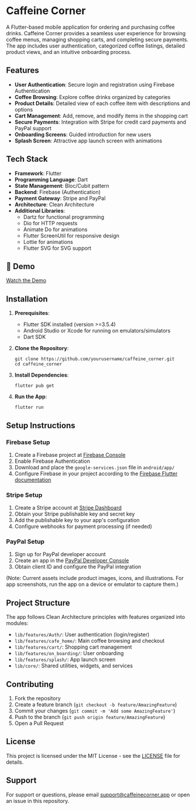 # Caffeine Corner

A Flutter-based mobile application for ordering and purchasing coffee drinks. Caffeine Corner provides a seamless user experience for browsing coffee menus, managing shopping carts, and completing secure payments. The app includes user authentication, categorized coffee listings, detailed product views, and an intuitive onboarding process.

## Features

- **User Authentication**: Secure login and registration using Firebase Authentication
- **Coffee Browsing**: Explore coffee drinks organized by categories
- **Product Details**: Detailed view of each coffee item with descriptions and options
- **Cart Management**: Add, remove, and modify items in the shopping cart
- **Secure Payments**: Integration with Stripe for credit card payments and PayPal support
- **Onboarding Screens**: Guided introduction for new users
- **Splash Screen**: Attractive app launch screen with animations

## Tech Stack

- **Framework**: Flutter
- **Programming Language**: Dart
- **State Management**: Bloc/Cubit pattern
- **Backend**: Firebase (Authentication)
- **Payment Gateway**: Stripe and PayPal
- **Architecture**: Clean Architecture
- **Additional Libraries**:
  - Dartz for functional programming
  - Dio for HTTP requests
  - Animate Do for animations
  - Flutter ScreenUtil for responsive design
  - Lottie for animations
  - Flutter SVG for SVG support


## 🎥 Demo


[Watch the Demo](https://github.com/user-attachments/assets/5a30a870-6c8b-4dc0-9c6f-5e72f067cd99)
## Installation

1. **Prerequisites**:
   - Flutter SDK installed (version >=3.5.4)
   - Android Studio or Xcode for running on emulators/simulators
   - Dart SDK

2. **Clone the Repository**:
   ```
   git clone https://github.com/yourusername/caffeine_corner.git
   cd caffeine_corner
   ```

3. **Install Dependencies**:
   ```
   flutter pub get
   ```

4. **Run the App**:
   ```
   flutter run
   ```

## Setup Instructions

### Firebase Setup
1. Create a Firebase project at [Firebase Console](https://console.firebase.google.com/)
2. Enable Firebase Authentication
3. Download and place the `google-services.json` file in `android/app/`
4. Configure Firebase in your project according to the [Firebase Flutter documentation](https://firebase.google.com/docs/flutter/setup)

### Stripe Setup
1. Create a Stripe account at [Stripe Dashboard](https://dashboard.stripe.com/)
2. Obtain your Stripe publishable key and secret key
3. Add the publishable key to your app's configuration
4. Configure webhooks for payment processing (if needed)

### PayPal Setup
1. Sign up for PayPal developer account
2. Create an app in the [PayPal Developer Console](https://developer.paypal.com/)
3. Obtain client ID and configure the PayPal integration



(Note: Current assets include product images, icons, and illustrations. For app screenshots, run the app on a device or emulator to capture them.)

## Project Structure

The app follows Clean Architecture principles with features organized into modules:

- `lib/features/Auth/`: User authentication (login/register)
- `lib/features/cafe_home/`: Main coffee browsing and checkout
- `lib/features/cart/`: Shopping cart management
- `lib/features/on_boarding/`: User onboarding
- `lib/features/splash/`: App launch screen
- `lib/core/`: Shared utilities, widgets, and services

## Contributing

1. Fork the repository
2. Create a feature branch (`git checkout -b feature/AmazingFeature`)
3. Commit your changes (`git commit -m 'Add some AmazingFeature'`)
4. Push to the branch (`git push origin feature/AmazingFeature`)
5. Open a Pull Request

## License

This project is licensed under the MIT License - see the [LICENSE](LICENSE) file for details.

## Support

For support or questions, please email support@caffeinecorner.app or open an issue in this repository.
